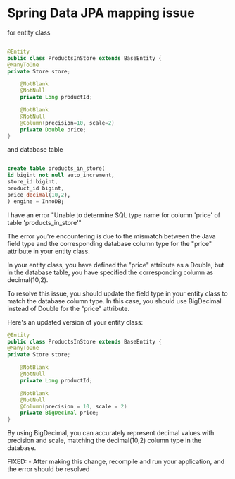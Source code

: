 # Spring Data JPA mapping issue

for entity class

```java

@Entity
public class ProductsInStore extends BaseEntity {
@ManyToOne
private Store store;

    @NotBlank
    @NotNull
    private Long productId;

    @NotBlank
    @NotNull
    @Column(precision=10, scale=2)
    private Double price;
}
```

and database table

```sql

create table products_in_store(
id bigint not null auto_increment,
store_id bigint,
product_id bigint,
price decimal(10,2),
) engine = InnoDB;
```

I have an error "Unable to determine SQL type name for column 'price' of table 'products_in_store'"

The error you're encountering is due to the mismatch between the Java field type and the corresponding database column type for the "price" attribute in your entity class.

In your entity class, you have defined the "price" attribute as a Double, but in the database table, you have specified the corresponding column as decimal(10,2).

To resolve this issue, you should update the field type in your entity class to match the database column type. 
In this case, you should use BigDecimal instead of Double for the "price" attribute.

Here's an updated version of your entity class:

```java
@Entity
public class ProductsInStore extends BaseEntity {
@ManyToOne
private Store store;

    @NotBlank
    @NotNull
    private Long productId;

    @NotBlank
    @NotNull
    @Column(precision = 10, scale = 2)
    private BigDecimal price;
}
```

By using BigDecimal, you can accurately represent decimal values with precision and scale, matching the decimal(10,2) column type in the database.

FIXED: - After making this change, recompile and run your application, and the error should be resolved